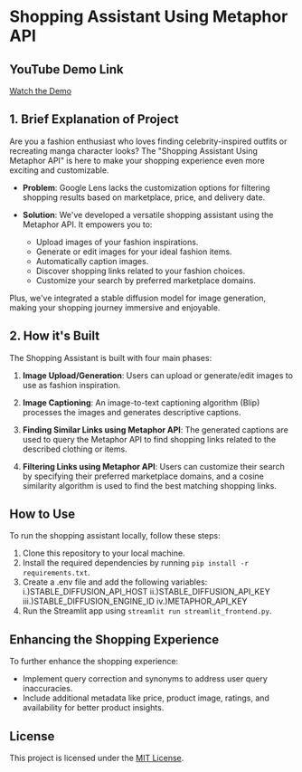 # Shopping Assistant Using Metaphor API

## YouTube Demo Link
[Watch the Demo](https://www.youtube.com/watch?v=VIFC3RWQg0k)
## 1. Brief Explanation of Project

Are you a fashion enthusiast who loves finding celebrity-inspired outfits or recreating manga character looks? The "Shopping Assistant Using Metaphor API" is here to make your shopping experience even more exciting and customizable.

- **Problem**: Google Lens lacks the customization options for filtering shopping results based on marketplace, price, and delivery date.

- **Solution**: We've developed a versatile shopping assistant using the Metaphor API. It empowers you to:
  - Upload images of your fashion inspirations.
  - Generate or edit images for your ideal fashion items.
  - Automatically caption images.
  - Discover shopping links related to your fashion choices.
  - Customize your search by preferred marketplace domains.

Plus, we've integrated a stable diffusion model for image generation, making your shopping journey immersive and enjoyable.

## 2. How it's Built

The Shopping Assistant is built with four main phases:

1. **Image Upload/Generation**: Users can upload or generate/edit images to use as fashion inspiration.

2. **Image Captioning**: An image-to-text captioning algorithm (Blip) processes the images and generates descriptive captions.

3. **Finding Similar Links using Metaphor API**: The generated captions are used to query the Metaphor API to find shopping links related to the described clothing or items.

4. **Filtering Links using Metaphor API**: Users can customize their search by specifying their preferred marketplace domains, and a cosine similarity algorithm is used to find the best matching shopping links.

## How to Use

To run the shopping assistant locally, follow these steps:

1. Clone this repository to your local machine.
2. Install the required dependencies by running `pip install -r requirements.txt`.
3. Create a .env file and add the following variables:
   i.)STABLE_DIFFUSION_API_HOST
   ii.)STABLE_DIFFUSION_API_KEY
   iii.)STABLE_DIFFUSION_ENGINE_ID
   iv.)METAPHOR_API_KEY
5. Run the Streamlit app using `streamlit run streamlit_frontend.py`.

## Enhancing the Shopping Experience

To further enhance the shopping experience:

- Implement query correction and synonyms to address user query inaccuracies.
- Include additional metadata like price, product image, ratings, and availability for better product insights.



## License

This project is licensed under the [MIT License](LICENSE).

